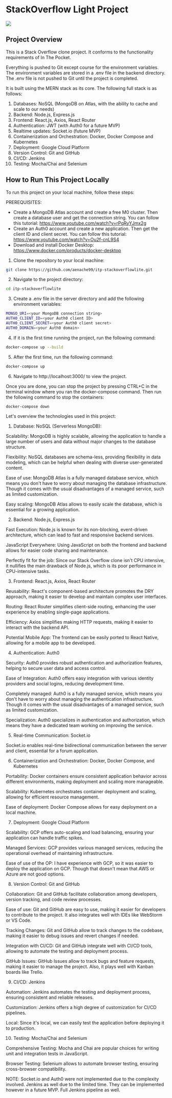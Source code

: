 # StackOverflow Light Project
<a href="https://codeclimate.com/github/aenache99/itp-stackoverflowlite/maintainability"><img src="https://api.codeclimate.com/v1/badges/0a18c2c4d4243eb739f8/maintainability" /></a>

## Project Overview

This is a Stack Overflow clone project. It conforms to the functionality requirements of In The Pocket. 

Everything is pushed to Git except course for the environment variables. The environment variables are stored in a .env file in the backend directory. The .env file is not pushed to Git until the project is completed.



It is built using the MERN stack as its core. The following full stack is as follows:

1. Databases: NoSQL (MongoDB on Atlas, with the ability to cache and scale to our needs)
2. Backend: Node.js, Express.js
3. Frontend: React.js, Axios, React Router
4. Authentication: JWT (with Auth0 for a future MVP)
5. Realtime updates: Socket.io (future MVP)
6. Containerization and Orchestration: Docker, Docker Compose and Kubernetes
7. Deployment: Google Cloud Platform
8. Version Control: Git and GitHub
9. CI/CD: Jenkins
10. Testing: Mocha/Chai and Selenium


## How to Run This Project Locally
To run this project on your local machine, follow these steps:

PREREQUISITES:

- Create a MongoDB Atlas account and create a free M0 cluster. Then create a database user and get the connection string. You can follow this tutorial: https://www.youtube.com/watch?v=rPqRyYJmx2g
- Create an Auth0 account and create a new application. Then get the client ID and client secret. You can follow this tutorial: https://www.youtube.com/watch?v=Ou2f-cnL9S4
- Download and install Docker Desktop: https://www.docker.com/products/docker-desktop

1. Clone the repository to your local machine:
```bash
git clone https://github.com/aenache99/itp-stackoverflowlite.git
```
2. Navigate to the project directory:
```bash
cd itp-stackoverflowlite
```
3. Create a .env file in the server directory and add the following environment variables:
```bash
MONGO_URI=<your MongoDB connection string>
AUTH0_CLIENT_ID=<your Auth0 client ID>
AUTH0_CLIENT_SECRET=<your Auth0 client secret>
AUTH0_DOMAIN=<your Auth0 domain>
```
4. If it is the first time running the project, run the following command:
```bash
docker-compose up --build
```
5. After the first time, run the following command:
```bash
docker-compose up 
```
6. Navigate to http://localhost:3000/ to view the project.

Once you are done, you can stop the project by pressing CTRL+C in the terminal window where you ran the docker-compose command. Then run the following command to stop the containers:
```bash
docker-compose down
```
Let's overview the technologies used in this project:

1. Database: NoSQL (Serverless MongoDB):

Scalability: MongoDB is highly scalable, allowing the application to handle a large number of users and data without major changes to the database structure.

Flexibility: NoSQL databases are schema-less, providing flexibility in data modeling, which can be helpful when dealing with diverse user-generated content.

Ease of use: MongoDB Atlas is a fully managed database service, which means you don't have to worry about managing the database infrastructure. Though it comes with the usual disadvantages of a managed service, such as limited customization.

Easy scaling: MongoDB Atlas allows to easily scale the database, which is essential for a growing application.

2. Backend: Node.js, Express.js

Fast Execution: Node.js is known for its non-blocking, event-driven architecture, which can lead to fast and responsive backend services.

JavaScript Everywhere: Using JavaScript on both the frontend and backend allows for easier code sharing and maintenance.

Perfectly fit for the job: Since our Stack Overflow clone isn't CPU intensive, it nullifies the main drawback of Node.js, which is its poor performance in CPU-intensive tasks.

3. Frontend: React.js, Axios, React Router

Reusability: React's component-based architecture promotes the DRY approach, making it easier to develop and maintain complex user interfaces.

Routing: React Router simplifies client-side routing, enhancing the user experience by enabling single-page applications.

Efficiency: Axios simplifies making HTTP requests, making it easier to interact with the backend API.

Potential Mobile App: The frontend can be easily ported to React Native, allowing for a mobile app to be developed.

4. Authentication: Auth0

Security: Auth0 provides robust authentication and authorization features, helping to secure user data and access control.

Ease of Integration: Auth0 offers easy integration with various identity providers and social logins, reducing development time.

Completely managed: Auth0 is a fully managed service, which means you don't have to worry about managing the authentication infrastructure. Though it comes with the usual disadvantages of a managed service, such as limited customization.

Specialization: Auth0 specializes in authentication and authorization, which means they have a dedicated team working on improving the service.

5. Real-time Communication: Socket.io

Socket.io enables real-time bidirectional communication between the server and client, essential for a forum application.

6. Containerization and Orchestration: Docker, Docker Compose, and Kubernetes

Portability: Docker containers ensure consistent application behavior across different environments, making deployment and scaling more manageable.

Scalability: Kubernetes orchestrates container deployment and scaling, allowing for efficient resource management.

Ease of deployment: Docker Compose allows for easy deployment on a local machine.

7. Deployment: Google Cloud Platform

Scalability: GCP offers auto-scaling and load balancing, ensuring your application can handle traffic spikes.

Managed Services: GCP provides various managed services, reducing the operational overhead of maintaining infrastructure.

Ease of use of the OP: I have experience with GCP, so it was easier to deploy the application on GCP. Though that doesn't mean that AWS or Azure are not good options.

8. Version Control: Git and GitHub

Collaboration: Git and GitHub facilitate collaboration among developers, version tracking, and code review processes.

Ease of use: Git and GitHub are easy to use, making it easier for developers to contribute to the project. It also integrates well with IDEs like WebStorm or VS Code.

Tracking Changes: Git and GitHub allow to track changes to the codebase, making it easier to debug issues and revert changes if needed.

Integration with CI/CD: Git and GitHub integrate well with CI/CD tools, allowing to automate the testing and deployment process.

GitHub Issues: GitHub Issues allow to track bugs and feature requests, making it easier to manage the project. Also, it plays well with Kanban boards like Trello.

9. CI/CD: Jenkins

Automation: Jenkins automates the testing and deployment process, ensuring consistent and reliable releases.

Customization: Jenkins offers a high degree of customization for CI/CD pipelines.

Local: Since it's local, we can easily test the application before deploying it to production.

10. Testing: Mocha/Chai and Selenium

Comprehensive Testing: Mocha and Chai are popular choices for writing unit and integration tests in JavaScript.

Browser Testing: Selenium allows to automate browser testing, ensuring cross-browser compatibility.

NOTE: Socket.io and Auth0 were not implemented due to the complexity involved. Jenkins as well due to the limited time. They can be implemented however in a future MVP. Full Jenkins pipeline as well.
